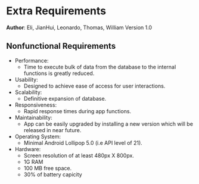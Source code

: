 # Extra Requirements

**Author**: Eli, JianHui, Leonardo, Thomas, William
Version 1.0
##  Nonfunctional Requirements

* Performance:
    * Time to execute bulk of data from the database to the internal functions is greatly reduced.
* Usability:
    * Designed to achieve ease of access for user interactions.
* Scalability:
    * Definitive expansion of database.
* Responsiveness:
    * Rapid response times during app functions.
* Maintainability:
    * App can be easily upgraded by installing a new version which will be released in near future.
* Operating System:
    *  Minimal Android Lollipop 5.0 (i.e API level of 21).
* Hardware:
    *  Screen resolution of at least 480px X 800px.
    *  1G RAM 
    *  100 MB free space.
    *  30% of battery capicity